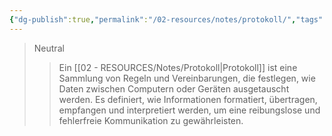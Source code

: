 ```yaml
---
{"dg-publish":true,"permalink":"/02-resources/notes/protokoll/","tags":["netzwerk/protocol"],"noteIcon":""}
---
```


>Neutral
>>Ein [[02 - RESOURCES/Notes/Protokoll\|Protokoll]] ist eine Sammlung von Regeln und Vereinbarungen, die festlegen, wie Daten zwischen Computern oder Geräten ausgetauscht werden.
>>Es definiert, wie Informationen formatiert, übertragen, empfangen und interpretiert werden, um eine reibungslose und fehlerfreie Kommunikation zu gewährleisten.
